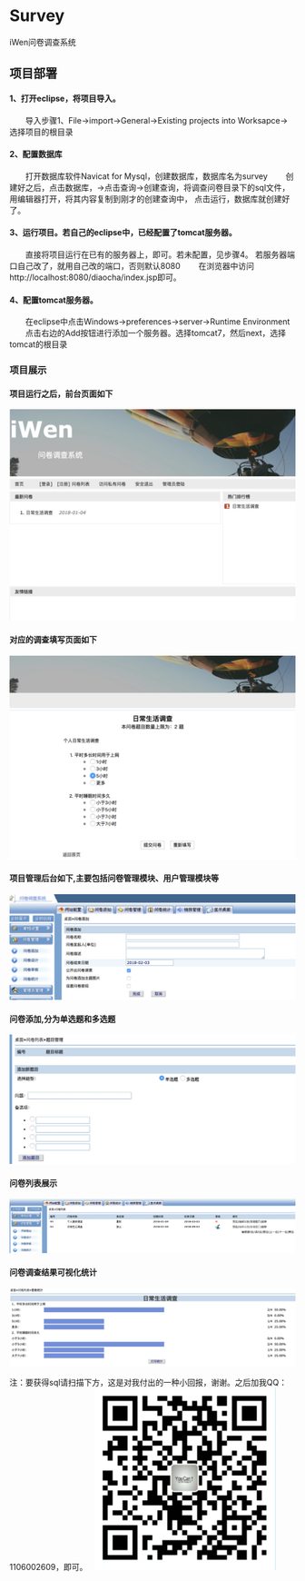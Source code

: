 # Survey
iWen问卷调查系统  

项目部署
------------------------------------  
#### 1、打开eclipse，将项目导入。  

　　导入步骤1、File->import->General->Existing projects into Worksapce->选择项目的根目录  

#### 2、配置数据库  

　　打开数据库软件Navicat for Mysql，创建数据库，数据库名为survey
　　创建好之后，点击数据库，->点击查询->创建查询，将调查问卷目录下的sql文件，用编辑器打开，将其内容复制到刚才的创建查询中，
点击运行，数据库就创建好了。  

#### 3、运行项目。若自己的eclipse中，已经配置了tomcat服务器。  

　　直接将项目运行在已有的服务器上，即可。若未配置，见步骤4。
若服务器端口自己改了，就用自己改的端口，否则默认8080
　　在浏览器中访问http://localhost:8080/diaocha/index.jsp即可。  

#### 4、配置tomcat服务器。  

　　在eclipse中点击Windows->preferences->server->Runtime Environment
　　点击右边的Add按钮进行添加一个服务器。选择tomcat7，然后next，选择tomcat的根目录

### 项目展示 
#### 项目运行之后，前台页面如下  
![](images/frontweb.jpg)
#### 对应的调查填写页面如下
![](images/survey.jpg)

#### 项目管理后台如下,主要包括问卷管理模块、用户管理模块等
![](images/backendweb.jpg)
#### 问卷添加,分为单选题和多选题
![](images/itemedit.jpg)
#### 问卷列表展示
![](images/surveylist.jpg)
#### 问卷调查结果可视化统计
![](images/itemcount.jpg)

注：要获得sql请扫描下方，这是对我付出的一种小回报，谢谢。之后加我QQ：1106002609，即可。  
![](images/1.png)
